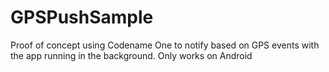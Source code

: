 GPSPushSample
=============

Proof of concept using Codename One to notify based on GPS events with the app running in the background.  Only works on Android
